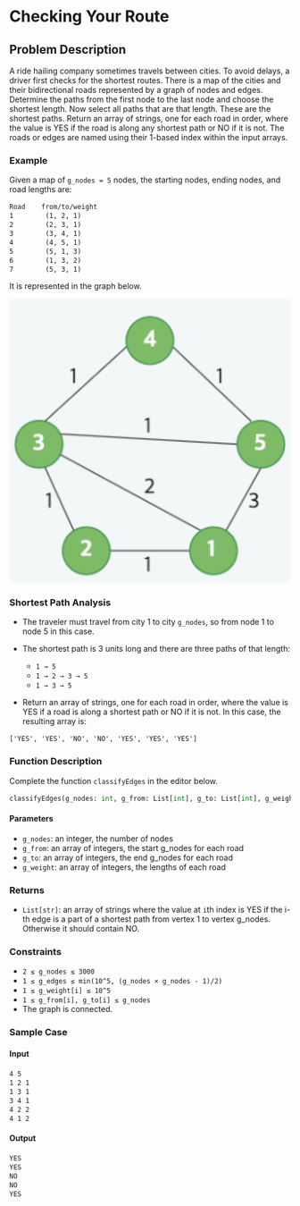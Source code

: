 # Checking Your Route

## Problem Description

A ride hailing company sometimes travels between cities. To avoid delays, a driver first checks for the shortest routes. There is a map of the cities and their bidirectional roads represented by a graph of nodes and edges. Determine the paths from the first node to the last node and choose the shortest length. Now select all paths that are that length. These are the shortest paths. Return an array of strings, one for each road in order, where the value is YES if the road is along any shortest path or NO if it is not. The roads or edges are named using their 1-based index within the input arrays.

### Example

Given a map of `g_nodes = 5` nodes, the starting nodes, ending nodes, and road lengths are:

```
Road    from/to/weight
1        (1, 2, 1)
2        (2, 3, 1)
3        (3, 4, 1)
4        (4, 5, 1)
5        (5, 1, 3)
6        (1, 3, 2)
7        (5, 3, 1)
```

It is represented in the graph below.

![Image](./img/image.png)

### Shortest Path Analysis

* The traveler must travel from city 1 to city `g_nodes`, so from node 1 to node 5 in this case.
* The shortest path is 3 units long and there are three paths of that length:

  * `1 → 5`
  * `1 → 2 → 3 → 5`
  * `1 → 3 → 5`
* Return an array of strings, one for each road in order, where the value is YES if a road is along a shortest path or NO if it is not. In this case, the resulting array is:

```
['YES', 'YES', 'NO', 'NO', 'YES', 'YES', 'YES']
```

### Function Description

Complete the function `classifyEdges` in the editor below.

```python
classifyEdges(g_nodes: int, g_from: List[int], g_to: List[int], g_weight: List[int]) -> List[str]
```

#### Parameters

* `g_nodes`: an integer, the number of nodes
* `g_from`: an array of integers, the start g\_nodes for each road
* `g_to`: an array of integers, the end g\_nodes for each road
* `g_weight`: an array of integers, the lengths of each road

### Returns

* `List[str]`: an array of strings where the value at `i`th index is YES if the i-th edge is a part of a shortest path from vertex 1 to vertex g\_nodes. Otherwise it should contain NO.

### Constraints

* `2 ≤ g_nodes ≤ 3000`
* `1 ≤ g_edges ≤ min(10^5, (g_nodes × g_nodes - 1)/2)`
* `1 ≤ g_weight[i] ≤ 10^5`
* `1 ≤ g_from[i], g_to[i] ≤ g_nodes`
* The graph is connected.

### Sample Case

#### Input

```
4 5
1 2 1
1 3 1
3 4 1
4 2 2
4 1 2
```

#### Output

```
YES
YES
NO
NO
YES
```
